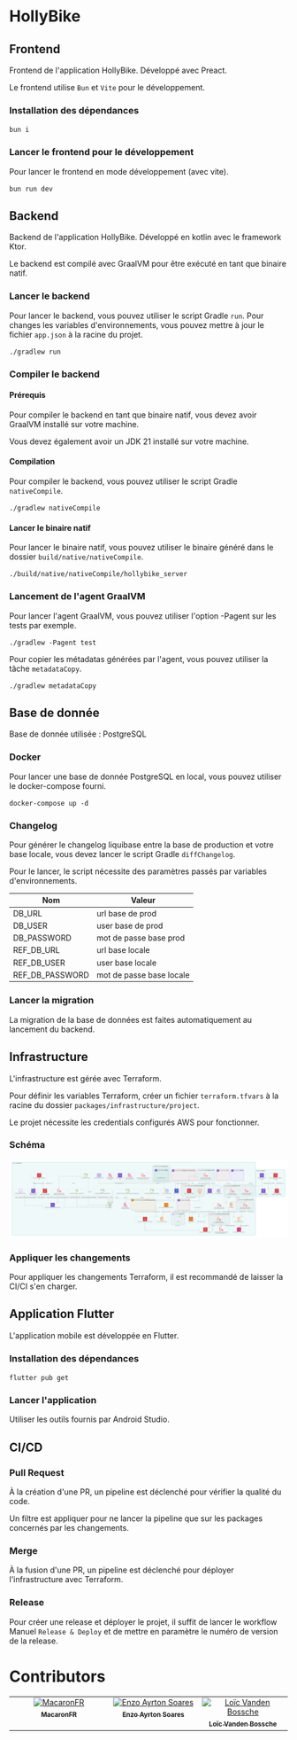 # HollyBike

## Frontend

Frontend de l'application HollyBike. Développé avec Preact. <br>

Le frontend utilise `Bun` et `Vite` pour le développement.

### Installation des dépendances

```shell
bun i
```

### Lancer le frontend pour le développement

Pour lancer le frontend en mode développement (avec vite).

```shell
bun run dev
```

## Backend

Backend de l'application HollyBike. Développé en kotlin avec le framework Ktor. <br>

Le backend est compilé avec GraalVM pour être exécuté en tant que binaire natif.

### Lancer le backend

Pour lancer le backend, vous pouvez utiliser le script Gradle `run`.
Pour changes les variables d'environnements, vous pouvez mettre à jour le fichier `app.json` à la racine du projet.

```shell
./gradlew run
```

### Compiler le backend

#### Prérequis

Pour compiler le backend en tant que binaire natif, vous devez avoir GraalVM installé sur votre machine. <br>

Vous devez également avoir un JDK 21 installé sur votre machine.

#### Compilation

Pour compiler le backend, vous pouvez utiliser le script Gradle `nativeCompile`.

```shell
./gradlew nativeCompile
```

#### Lancer le binaire natif

Pour lancer le binaire natif, vous pouvez utiliser le binaire généré dans le dossier `build/native/nativeCompile`.

```shell
./build/native/nativeCompile/hollybike_server
```

### Lancement de l'agent GraalVM

Pour lancer l'agent GraalVM, vous pouvez utiliser l'option -Pagent sur les tests par exemple.

```shell
./gradlew -Pagent test
```

Pour copier les métadatas générées par l'agent, vous pouvez utiliser la tâche `metadataCopy`.

```shell
./gradlew metadataCopy
```

## Base de donnée

Base de donnée utilisée : PostgreSQL

### Docker

Pour lancer une base de donnée PostgreSQL en local, vous pouvez utiliser le docker-compose fourni.

```shell
docker-compose up -d
```

### Changelog

Pour générer le changelog liquibase entre la base de production et votre base locale, vous devez lancer le script
Gradle `diffChangelog`.

Pour le lancer, le script nécessite des paramètres passés par variables d'environnements.

| Nom             | Valeur                   |
|-----------------|--------------------------|
| DB_URL          | url base de prod         |
| DB_USER         | user base de prod        |
| DB_PASSWORD     | mot de passe base prod   |
| REF_DB_URL      | url base locale          |
| REF_DB_USER     | user base locale         |
| REF_DB_PASSWORD | mot de passe base locale |

### Lancer la migration

La migration de la base de données est faites automatiquement au lancement du backend.

## Infrastructure

L'infrastructure est gérée avec Terraform.

Pour définir les variables Terraform, créer un fichier `terraform.tfvars` à la racine du
dossier `packages/infrastructure/project`.

Le projet nécessite les credentials configurés AWS pour fonctionner.

### Schéma

![image](images/terraform.png)

### Appliquer les changements

Pour appliquer les changements Terraform, il est recommandé de laisser la CI/CI s'en charger.

## Application Flutter

L'application mobile est développée en Flutter.

### Installation des dépendances

```shell
flutter pub get
```

### Lancer l'application

Utiliser les outils fournis par Android Studio.

## CI/CD

### Pull Request

À la création d'une PR, un pipeline est déclenché pour vérifier la qualité du code.

Un filtre est appliquer pour ne lancer la pipeline que sur les packages concernés par les changements.

### Merge

À la fusion d'une PR, un pipeline est déclenché pour déployer l'infrastructure avec Terraform.

### Release

Pour créer une release et déployer le projet, il suffit de lancer le workflow Manuel `Release & Deploy` et de mettre en
paramètre le numéro de version de la release.

# Contributors

<table>
  <tbody>
    <tr>
      <td align="center" valign="top" width="14.28%"><a href="https://github.com/MacaronFR"><img src="https://avatars.githubusercontent.com/u/60406911?v=4?s=100" width="100px;" alt="MacaronFR"/><br /><sub><b>MacaronFR</b></sub></a></td>
      <td align="center" valign="top" width="14.28%"><a href="https://github.com/enzoSoa"><img src="https://avatars.githubusercontent.com/u/40230973?v=4?s=100" width="100px;" alt="Enzo Ayrton Soares
"/><br /><sub><b>Enzo Ayrton Soares
</b></sub></a></td>
      <td align="center" valign="top" width="14.28%"><a href="https://github.com/Loic-Vanden-Bossche"><img src="https://avatars.githubusercontent.com/u/40357859?v=4?s=100" width="100px;" alt="Loïc Vanden Bossche
"/><br /><sub><b>Loïc Vanden Bossche
</b></sub></a></td>
    </tr>
  </tbody>
</table>
